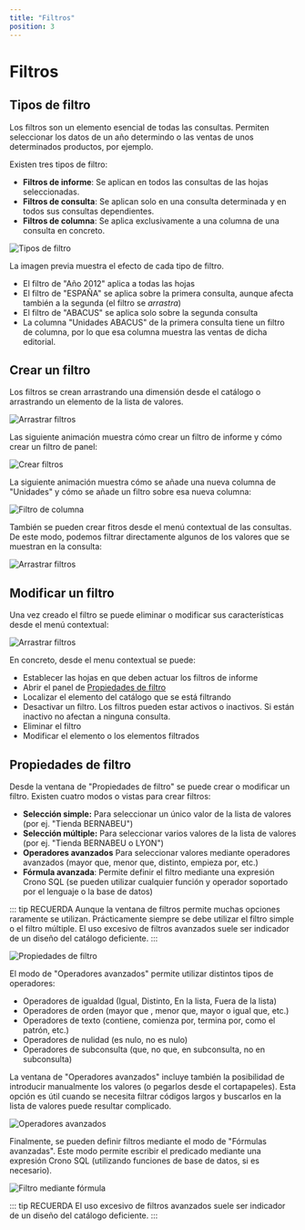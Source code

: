 ```yaml
---
title: "Filtros"
position: 3
---
```




# Filtros

## Tipos de filtro

Los filtros son un elemento esencial de todas las consultas. Permiten seleccionar los datos de un año determindo o las ventas de unos determinados productos, por ejemplo.

Existen tres tipos de filtro:

- **Filtros de informe**: Se aplican en todos las consultas de las hojas seleccionadas. 
- **Filtros de consulta**: Se aplican solo en una consulta determinada y en todos sus consultas dependientes.
- **Filtros de columna**: Se aplica exclusivamente a una columna de una consulta en concreto.


![Tipos de filtro](/images/analysis/filtros.png)

La imagen previa muestra el efecto de cada tipo de filtro. 

- El filtro de "Año 2012" aplica a todas las hojas
- El filtro de "ESPAÑA" se aplica sobre la primera consulta, aunque afecta también a la segunda (el filtro se *arrastra*)
- El filtro de "ABACUS" se aplica solo sobre la segunda consulta
- La columna "Unidades ABACUS" de la primera consulta tiene un filtro de columna, por lo que esa columna muestra las ventas de dicha editorial.


## Crear un filtro

Los filtros se crean arrastrando una dimensión desde el catálogo o arrastrando un elemento de la lista de valores.

![Arrastrar filtros](/images/analysis/crearfiltro.png)

Las siguiente animación muestra cómo crear un filtro de informe y cómo crear un filtro de panel:


![Crear filtros](/images/analysis/crearfiltros.gif)

La siguiente animación muestra cómo se añade una nueva columna de "Unidades" y cómo
se añade un filtro sobre esa nueva columna:

![Filtro de columna](/images/analysis/crearfiltrocolumna.gif)

También se pueden crear fitros desde el menú contextual de las consultas. 
De este modo, podemos filtrar directamente algunos de los valores que se muestran en la consulta:

![Arrastrar filtros](/images/analysis/FiltrarDesdeConsulta.png)

## Modificar un filtro

Una vez creado el filtro se puede eliminar o modificar sus características desde el menú contextual:

![Arrastrar filtros](/images/analysis/MenuContextualFiltro.png)

En concreto, desde el menu contextual se puede:

- Establecer las hojas en que deben actuar los filtros de informe
- Abrir el panel de [Propiedades de filtro](#propiedades-de-filtro)
- Localizar el elemento del catálogo que se está filtrando
- Desactivar un filtro. Los filtros pueden estar activos o inactivos. Si están inactivo no afectan a ninguna consulta.
- Eliminar el filtro
- Modificar el elemento o los elementos filtrados


## Propiedades de filtro

Desde la ventana de "Propiedades de filtro" se puede crear o modificar un filtro. 
Existen cuatro modos o vistas para crear filtros:

- **Selección simple:** Para seleccionar un único valor de la lista de valores (por ej. "Tienda BERNABEU")
- **Selección múltiple:** Para seleccionar varios valores de la lista de valores (por ej. "Tienda BERNABEU o LYON")
- **Operadores avanzados** Para seleccionar valores mediante operadores avanzados (mayor que, menor que, distinto, empieza por, etc.)
- **Fórmula avanzada**: Permite definir el filtro mediante una expresión Crono SQL (se pueden utilizar cualquier función y operador soportado por el lenguaje o la base de datos)


::: tip RECUERDA
Aunque la ventana de filtros permite muchas opciones raramente se utilizan. Prácticamente siempre se debe utilizar el filtro simple o el filtro múltiple. El uso excesivo de filtros avanzados suele ser indicador de un diseño del catálogo deficiente.
:::



![Propiedades de filtro](/images/analysis/PropiedadesFiltro.png)

El modo de "Operadores avanzados" permite utilizar distintos tipos de operadores:

- Operadores de igualdad (Igual, Distinto, En la lista, Fuera de la lista)
- Operadores de orden (mayor que , menor que, mayor o igual que, etc.)
- Operadores de texto (contiene, comienza por, termina por, como el patrón, etc.)
- Operadores de nulidad (es nulo, no es nulo)
- Operadores de subconsulta (que, no que, en subconsulta, no en subconsulta)

La ventana de "Operadores avanzados" incluye también la posibilidad de introducir manualmente
los valores (o pegarlos desde el cortapapeles). Esta opción es útil cuando se necesita filtrar 
códigos largos y buscarlos en la lista de valores puede resultar complicado.

![Operadores avanzados](/images/analysis/OperadoresAvanzados.png)

Finalmente, se pueden definir filtros mediante el modo de "Fórmulas avanzadas". Este modo permite escribir 
el predicado mediante una expresión Crono SQL (utilizando funciones de base de datos, si es necesario).

![Filtro mediante fórmula](/images/analysis/FormulaAvanzada.png)

::: tip RECUERDA
El uso excesivo de filtros avanzados suele ser indicador de un diseño del catálogo deficiente.
:::

